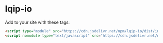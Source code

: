 # lqip-io

Add to your site with these tags:

```html
<script type="module" src="https://cdn.jsdelivr.net/npm/lqip-io/dist/index.es6.js"></script>
<script nomodule type="text/javascript" src="https://cdn.jsdelivr.net/npm/lqip-io/dist/index.js"></script>
```
